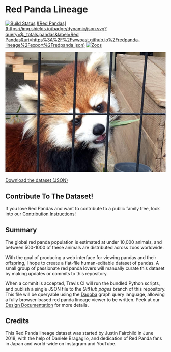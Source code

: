 # Red Panda Lineage

[![Build Status](https://travis-ci.org/wwoast/redpanda-lineage.svg?branch=master)](https://travis-ci.org/wwoast/redpanda-lineage)
[![Red Pandas](https://img.shields.io/badge/dynamic/json.svg?query=$._totals.pandas&label=Red Pandas&uri=https%3A%2F%2Fwwoast.github.io%2Fredpanda-lineage%2Fexport%2Fredpanda.json)](https://wwoast.github.io/redpanda-lineage/export/redpanda.json)
[![Zoos](https://img.shields.io/badge/dynamic/json.svg?query=$._totals.zoos&label=zoos&uri=https%3A%2F%2Fwwoast.github.io%2Fredpanda-lineage%2Fexport%2Fredpanda.json)](https://wwoast.github.io/redpanda-lineage/export/redpanda.json)

[![Kokin](https://raw.githubusercontent.com/wwoast/redpanda-lineage/master/docs/images/readme/header.jpg)](https://raw.githubusercontent.com/wwoast/redpanda-lineage/master/pandas/0011_kushiro/0023_kokin.txt)

[Download the dataset (JSON)](https://wwoast.github.io/redpanda-lineage/export/redpanda.json)

## Contribute To The Dataset!

If you love Red Pandas and want to contribute to a public family tree, look into our [Contribution Instructions](https://github.com/wwoast/redpanda-lineage/blob/master/docs/INSTRUCTIONS.md)!

## Summary

The global red panda population is estimated at under 10,000 animals, and between 500-1000 of these animals are distributed across zoos worldwide.

With the goal of producing a web interface for viewing pandas and their offspring, I hope to create a flat-file human-editable dataset of pandas. A small group of passionate red panda lovers will manually curate this dataset by making updates or commits to this repository.

When a commit is accepted, Travis CI will run the bundled Python scripts, and publish a single JSON file to the _GitHub pages_ branch of this repository. This file will be queryable using the [Dagoba](https://github.com/dxnn/dagoba) graph query language, allowing a fully browser-based red panda lineage viewer to be written. Peek at our [Design Documentation](https://github.com/wwoast/redpanda-lineage/blob/master/docs/DESIGN.md) for more details.

## Credits

This Red Panda lineage dataset was started by Justin Fairchild in June 2018, with the help of Daniele Bragaglio, and dedication of Red Panda fans in Japan and world-wide on Instagram and YouTube.
